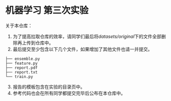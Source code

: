 # 机器学习 第三次实验

关于本仓库：

1. 为了提高拉取仓库的效率，请同学们最后将*datasets/original*下的文件全部删除再上传到仓库中。
2. 最后提交至少包含以下几个文件，如果增加了其他文件也请一并提交。
```
├── ensemble.py
├── feature.py
├── report.pdf
├── report.txt
└── train.py
```
3. 报告的模板包含在实验的目录页中。
4. 参考代码也会在所有同学都提交完毕后公布在本仓库中。
